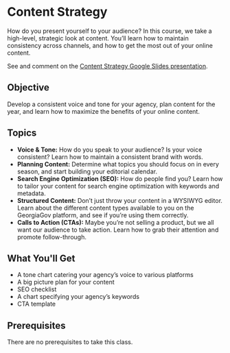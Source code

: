 # Content Strategy
How do you present yourself to your audience? In this course, we take a high-level, strategic look at content. You’ll learn how to maintain consistency across channels, and how to get the most out of your online content.

See and comment on the [Content Strategy Google Slides presentation](https://docs.google.com/presentation/d/12YPI5n-KTuDCOzVfVtiKnzbFXWhLvO0KMsRio6dtdlQ/edit?usp=sharing).

## Objective
Develop a consistent voice and tone for your agency, plan content for the year, and learn how to maximize the benefits of your online content.

## Topics
- **Voice & Tone:** How do you speak to your audience? Is your voice consistent? Learn how to maintain a consistent brand with words.
- **Planning Content:** Determine what topics you should focus on in every season, and start building your editorial calendar.
- **Search Engine Optimization (SEO):** How do people find you? Learn how to tailor your content for search engine optimization with keywords and metadata.
- **Structured Content:** Don’t just throw your content in a WYSIWYG editor. Learn about the different content types available to you on the GeorgiaGov platform, and see if you’re using them correctly.
- **Calls to Action (CTAs):** Maybe you’re not selling a product, but we all want our audience to take action. Learn how to grab their attention and promote follow-through.

## What You'll Get
- A tone chart catering your agency’s voice to various platforms
- A big picture plan for your content
- SEO checklist
- A chart specifying your agency’s keywords
- CTA template

## Prerequisites
There are no prerequisites to take this class.
